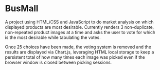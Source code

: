# BusMall

A project using HTML/CSS and JavaScript to do market analysis on which displayed products are most desirable. Currently renders 3 non-duplicate, non-repeated product images at a time and asks the user to vote for which is the most desirable while tabulating the votes. 

Once 25 choices have been made, the voting system is removed and the results are displayed via Chart.js, leveraging HTML local storage to keep a persistent total of how many times each image was picked even if the browser window is closed between picking sessions.